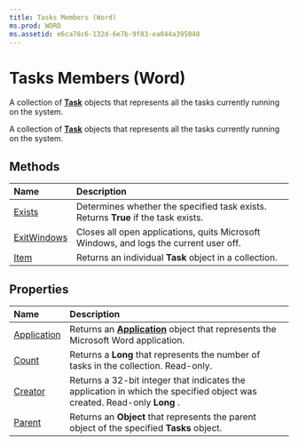 ```yaml
---
title: Tasks Members (Word)
ms.prod: WORD
ms.assetid: e6ca78c6-132d-6e7b-9f83-ea044a395040
---
```



# Tasks Members (Word)
A collection of  **[Task](task-object-word.md)** objects that represents all the tasks currently running on the system.

A collection of  **[Task](task-object-word.md)** objects that represents all the tasks currently running on the system.


## Methods



|**Name**|**Description**|
|:-----|:-----|
|[Exists](tasks-exists-method-word.md)|Determines whether the specified task exists. Returns  **True** if the task exists.|
|[ExitWindows](tasks-exitwindows-method-word.md)|Closes all open applications, quits Microsoft Windows, and logs the current user off.|
|[Item](tasks-item-method-word.md)|Returns an individual  **Task** object in a collection.|

## Properties



|**Name**|**Description**|
|:-----|:-----|
|[Application](tasks-application-property-word.md)|Returns an  **[Application](application-object-word.md)** object that represents the Microsoft Word application.|
|[Count](tasks-count-property-word.md)|Returns a  **Long** that represents the number of tasks in the collection. Read-only.|
|[Creator](tasks-creator-property-word.md)|Returns a 32-bit integer that indicates the application in which the specified object was created. Read-only  **Long** .|
|[Parent](tasks-parent-property-word.md)|Returns an  **Object** that represents the parent object of the specified **Tasks** object.|

